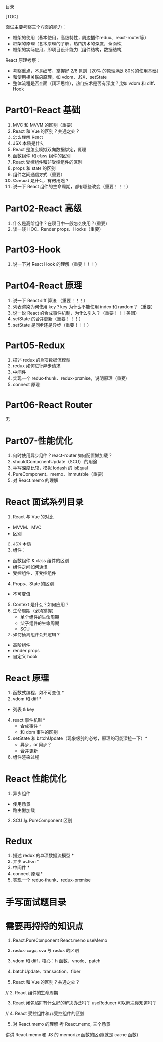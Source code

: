 目录

[TOC]

面试主要考察三个方面的能力：
- 框架的使用（基本使用，高级特性，周边插件redux、react-router等）
- 框架的原理（基本原理的了解，热门技术的深度，全面性）
- 框架的实际应用，即项目设计能力（组件结构，数据结构）

React 原理考察：
- 考察重点，不是细节，掌握好 2/8 原则（20% 的原理满足 80%的使用基础）
- 和使用相关联的原理。如 vdom、JSX、setState
- 整体流程是否全面（闭环思维），热门技术是否有深度？比如 vdom 和 diff、Hook


# Part01-React 基础
1. MVC 和 MVVM 的区别（重要）
2. React 和 Vue 的区别？共通之处？
3. 怎么理解 React
4. JSX 本质是什么
5. React 是怎么模拟双向数据绑定，原理
6. 函数组件 和 class 组件的区别
7. React 受控组件和非受控组件的区别
8. props 和 state 的区别
9. 组件之间通信方式（重要）
10. Context 是什么，有何用途？
11. 说一下 React 组件的生命周期，都有哪些改变（重要！！！）

# Part02-React 高级
1. 什么是高阶组件？在项目中一般怎么使用？(重要)
2. 谈一谈 HOC、Render props、Hooks（重要）

# Part03-Hook
1. 说一下对 React Hook 的理解（重要！！！）

# Part04-React 原理
1. 说一下 React diff 算法 （重要！！！）
2. 列表渲染为何使用 key？key 为什么不能使用 index 和 random？（重要）
3. 说一说 React 的合成事件机制，为什么引入？（重要！！！美团）
4. setState 的合并更新（重要！！！）
5. setState 是同步还是异步（重要！！！）

# Part05-Redux
1. 描述 redux 的单项数据流模型
2. redux 如何进行异步请求
3. 中间件
4. 实现一个 redux-thunk、redux-promise，说明原理（重要）
5. connect 原理

# Part06-React Router
无

# Part07-性能优化
1. 何时使用异步组件？react-router 如何配置懒加载？
2. shouldComponentUpdate（SCU） 的用途
3. 手写深度比较，模拟 lodash 的 isEqual
4. PureComponent、memo、immutable（重要）
5. 对 React.memo 的理解


# React 面试系列目录
1. React 与 Vue 的对比
  - MVVM、MVC
  - 区别
2. JSX 本质
3. 组件：
  - 函数组件 & class 组件的区别
  - 组件之间如何通讯
  - 受控组件、非受控组件
4. Props、State 的区别
  - 不可变值  
5. Context 是什么？如何应用？
6. 生命周期（必须掌握）
    - 单个组件的生命周期
    - 父子组件的生命周期
    - SCU
7. 如何抽离组件公共逻辑？
  - 高阶组件
  - render props
  - 自定义 hook




# React 原理
1. 函数式编程，如不可变值 *
2. vdom 和 diff * 
  - 列表 & key
4. react 事件机制 *
    - 合成事件 *
    - 和 dom 事件的区别  
5. setState 和 batchUpdate（现象级别的必考，原理的可能深挖一下）*
    - 异步，or 同步？
    - 合并更新
6. 组件渲染过程


# React 性能优化
1. 异步组件
  - 使用场景
  - 路由懒加载
2. SCU 与 PureComponent 区别

# Redux
1. 描述 redux 的单项数据流模型 *
2. 异步 action *
3. 中间件 *
4. connect 原理 *
5. 实现一个 redux-thunk、redux-promise




# 手写面试题目录


# 需要再捋捋的知识点
1. React.PureComponent React.memo useMemo
2. redux-saga, dva 与 redux 的区别
3. vdom 和 diff，核心：h 函数、vnode、patch
4. batchUpdate、transaction、fiber


1. React 和 Vue 的区别？共通之处？

// 2. React 组件的生命周期


3. React 闭包陷阱有什么好的解决办法吗？
useReducer 可以解决你知道吗？

// 4. React 受控组件和非受控组件的区别

5. 对 React.memo 的理解
考 React.memo, 三个场景

讲讲 React.memo 和 JS 的 memorize 函数的区别(就是 cache 函数)
